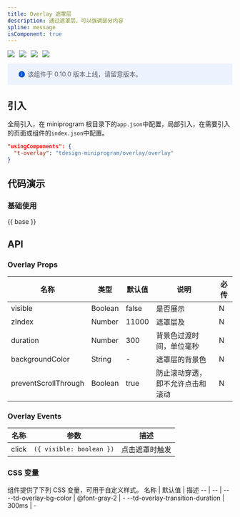 ```yaml
---
title: Overlay 遮罩层
description: 通过遮罩层，可以强调部分内容
spline: message
isComponent: true
---
```


<span class="coverages-badge" style="margin-right: 10px"><img src="https://img.shields.io/badge/coverages%3A%20lines-100%25-blue" /></span><span class="coverages-badge" style="margin-right: 10px"><img src="https://img.shields.io/badge/coverages%3A%20functions-100%25-blue" /></span><span class="coverages-badge" style="margin-right: 10px"><img src="https://img.shields.io/badge/coverages%3A%20statements-100%25-blue" /></span><span class="coverages-badge" style="margin-right: 10px"><img src="https://img.shields.io/badge/coverages%3A%20branches-100%25-blue" /></span>

<div style="background: #ecf2fe; display: flex; align-items: center; line-height: 20px; padding: 14px 24px; border-radius: 3px; color: #555a65">
  <svg fill="none" viewBox="0 0 16 16" width="16px" height="16px" style="margin-right: 5px">
    <path fill="#0052d9" d="M8 15A7 7 0 108 1a7 7 0 000 14zM7.4 4h1.2v1.2H7.4V4zm.1 2.5h1V12h-1V6.5z" fillOpacity="0.9"></path>
  </svg>
  该组件于 0.10.0 版本上线，请留意版本。
</div>

## 引入

全局引入，在 miniprogram 根目录下的`app.json`中配置，局部引入，在需要引入的页面或组件的`index.json`中配置。

```json
"usingComponents": {
  "t-overlay": "tdesign-miniprogram/overlay/overlay"
}
```

## 代码演示

### 基础使用

{{ base }}

## API

### Overlay Props

名称 | 类型 | 默认值 | 说明 | 必传
-- | -- | -- | -- | --
visible | Boolean | false | 是否展示 | N
zIndex | Number | 11000 | 遮罩层及 | N
duration | Number | 300 | 背景色过渡时间，单位毫秒 | N
backgroundColor | String | - | 遮罩层的背景色 | N
preventScrollThrough | Boolean | true | 防止滚动穿透，即不允许点击和滚动 | N

### Overlay Events

名称 | 参数 | 描述
-- | -- | --
click | `({ visible: boolean })` | 点击遮罩时触发


### CSS 变量
组件提供了下列 CSS 变量，可用于自定义样式。
名称 | 默认值 | 描述 
-- | -- | --
--td-overlay-bg-color | @font-gray-2 | - 
--td-overlay-transition-duration | 300ms | - 

